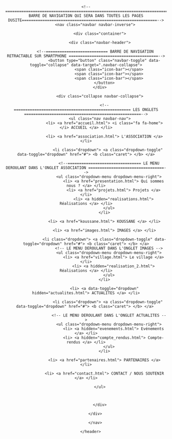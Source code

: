 <header>
            
    <!--======================================================================= BARRE DE NAVIGATION QUI SERA DANS TOUTES LES PAGES DUSITE===========================================================-->
            <nav class="navbar navbar-inverse">
                
                <div class="container">
                    
                <div class="navbar-header">
                    
            <!--=========================== BARRE DE NAVIGATION RETRACTABLE SUR SMARTPHONE =======================================-->
                    <button type="button" class="navbar-toggle" data-toggle="collapse" data-target=".navbar-collapse">
                        <span class="icon-bar"></span>
                        <span class="icon-bar"></span>
                        <span class="icon-bar"></span>
                    </button>
                </div>
                        
                <div class="collapse navbar-collapse">
                
                    <!--=================================================== LES ONGLETS ===================================================-->
                <ul class="nav navbar-nav">
                    <li> <a href="accueil.html"> <i class="fa fa-home"></i> ACCUEIL </a> </li>
                    
                    <li> <a href="association.html"> L'ASSOCIATION </a> </li>
                        
                       <li class="dropdown"> <a class="dropdown-toggle" data-toggle="dropdown" href="#"> <b class="caret"> </b> </a>
                       
                        <!--================================ LE MENU DEROULANT DANS L'ONGLET ASSOCIATION =================================-->
                        <ul class="dropdown-menu dropdown-menu-right">
                            <li> <a href="presentation.html"> Qui sommes nous ? </a> </li>
                            <li> <a href="projets.html"> Projets </a> </li>
                            <li> <a hidden="realisations.html"> Réalisations </a> </li>
                        </ul>
                    </li>
                    
                    <li> <a href="koussane.html"> KOUSSANE </a> </li>
                    
                    <li> <a href="images.html"> IMAGES </a> </li>
                        
                    <li class="dropdown"> <a class="dropdown-toggle" data-toggle="dropdown" href="#"> <b class="caret"> </b> </a>
                        <!-- LE MENU DEROULANT DANS L'ONGLET IMAGES -->
                        <ul class="dropdown-menu dropdown-menu-right">
                            <li> <a href="village.html"> Le village </a> </li>
                            <li> <a hidden="realisation_2.html"> Réalisations </a> </li>
                        </ul>
                    </li>
                    
                    <li> <a data-toggle="dropdown" hidden="actualites.html"> ACTUALITES </a> </li>
                        
                       <li class="dropdown"> <a class="dropdown-toggle" data-toggle="dropdown" href="#"> <b class="caret"> </b> </a> 
                        
                        <!-- LE MENU DEROULANT DANS L'ONGLET ACTUALITES -->
                        <ul class="dropdown-menu dropdown-menu-right">
                            <li> <a hidden="evenements.html"> Evénements </a> </li>
                            <li> <a hidden="compte_rendus.html"> Compte-rendus </a> </li>
                        </ul>
                    </li>
                    
                    <li> <a href="partenaires.html"> PARTENAIRES </a> </li>
                    
                    <li> <a href="contact.html"> CONTACT / NOUS SOUTENIR </a> </li>
                    
                </ul>
                    
                    
                        
                </div>
            
            </div>
                
            </nav>
            
        </header>